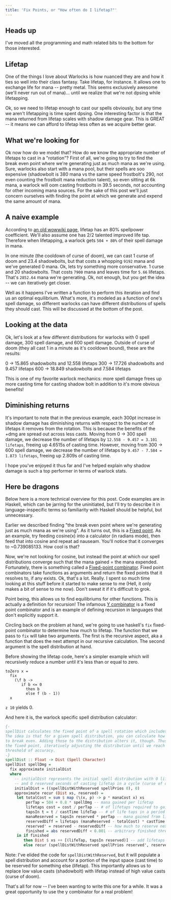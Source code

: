 ```yaml
---
title: 'Fix Points, or "How often do I lifetap?"'
---
```


## Heads up
I've moved all the programming and math related bits to the bottom for those interested.

## Lifetap
One of the things I love about Warlocks is how nuanced they are and how it ties so well into their class fantasy. Take lifetap, for instance. It allows one to exchange life for mana -- pretty metal. This seems exclusively awesome (we'll never run out of mana)... until we realize that we're not dpsing while lifetapping.

Ok, so we need to lifetap enough to cast our spells obviously, but any time we aren't lifetapping is time spent dpsing. One interesting factor is that the mana returned from lifetap scales with shadow damage gear. This is GREAT -- it means we can afford to lifetap less often as we acquire better gear.

## What we're looking for
Ok now how do we model that? How do we know the appropriate number of lifetaps to cast in a "rotation"? First of all, we're going to try to find the break even point where we're generating just as much mana as we're using. Sure, warlocks also start with a mana pool, but their spells are soo expensive (shadowbolt is 380 mana vs the same speed frostbolt's 290, not even counting the frostbolt mana reduction talent), so even sitting at 6k mana, a warlock will oom casting frostbolts in 39.5 seconds, not accounting for other incoming mana sources. For the sake of this post we'll just concern ourselves with finding the point at which we generate and expend the same amount of mana.

## A naive example
According to [an old wowwiki page](https://wowwiki.fandom.com/wiki/Spell_power_coefficient?oldid=1721745), lifetap has an 80% spellpower coefficient. We'll also assume one has 2/2 talented improved life tap. Therefore when lifetapping, a warlock gets `504 + 80%` of their spell damage in mana.

In one minute (the cooldown of curse of doom), we can cast 1 curse of doom and 23.4 shadowbolts, but that costs a whopping `9192` mana and we've generated 0 mana. Ok, lets try something more conservative. 1 curse and 20 shadowbolts. That costs `7900` mana and leaves time for `5.66` lifetaps. That's  `2852.64` mana we're generating. Ok, not enough, but you get the idea -- we can iteratively get closer.

Well as it happens I've written a function to perform this iteration and find us an optimal equilibrium. What's more, it's modeled as a function of one's spell damage, so different warlocks can have different distributions of spells they should cast. This will be discussed at the bottom of the post.

## Looking at the data
Ok, let's look at a few different distributions for warlocks with 0 spell damage, 300 spell damage, and 600 spell damage. Outside of curse of doom (they all cast 1 in a minute as it's cooldown bound), these are the results:

0   -> 15.865 shadowbolts and 12.558 lifetaps
300 -> 17.726 shadowbolts and 9.457 lifetaps
600 -> 18.849 shadowbolts and 7.584 lifetaps

This is one of my favorite warlock mechanics: more spell damage frees up more casting time for casting shadow bolt in addition to it's more obvious benefits!

## Diminishing returns
It's important to note that in the previous example, each 300pt increase in shadow damage has diminishing returns with respect to the number of lifetaps it removes from the rotation. This is because the benefits of the +dmg are spread out across less casts. Moving from 0 -> 300 spell damage, we decrease the number of lifetaps by `12.558 - 9.457 = 3.101 lifetaps`, freeing up 4.6515s of casting time. However, moving from 300 -> 600 spell damage, we decrease the number of lifetaps by `9.457 - 7.584 = 1.873 lifetaps`, freeing up 2.809s of casting time.

I hope you've enjoyed it thus far and I've helped explain why shadow damage is such a top performer in terms of warlock stats. 

## Here be dragons
Below here is a more technical overview for this post. Code examples are in Haskell, which can be jarring for the uninitiated, but I'll try to describe it in language-inspecific terms so familiarity with Haskell should be helpful, but unnecessary.

Earlier we described finding "the break even point where we're generating just as much mana as we're using". As it turns out, this is a [Fixed point](https://en.wikipedia.org/wiki/Fixed_point_(mathematics)). As an example, try feeding cosine(x) into a calculator (in radians mode), then feed that into cosine and repeat ad nauseam. You'll notice that it converges to ~0.739085133. How cool is that?

Now, we're not looking for cosine, but instead the point at which our spell distributions converge such that the mana gained = the mana expended. Fortunately, there is something called a [Fixed-point combinator](https://en.wikipedia.org/wiki/Fixed-point_combinator). Fixed point combinators take functions as arguments and return the fixed points that it resolves to, if any exists. Ok, that's a lot. Really. I spent so much time looking at this stuff before it started to make sense to me (Hell, it only makes a bit of sense to me now). Don't sweat it if it's difficult to grok.

Point being, this allows us to find equilibriums for other functions. This is actually a definition for recursion! The infamous [Y combinator](https://en.wikipedia.org/wiki/Fixed-point_combinator#Y_combinator) is a fixed point combinator and is an example of defining recursion in languages that don't explicitly support it.

Circling back on the problem at hand, we're going to use haskell's `fix` fixed-point combinator to determine how much to lifetap. The function that we pass to `fix` will take two arguments. The first is the recursive aspect, aka a function that does the next attempt in our recursive calculation. The second argument is the spell distribution at hand.

Before showing the lifetap code, here's a simpler example which will recursively reduce a number until it's less than or equal to zero.
```hask
toZero x =
  fix
    (\f b ->
       if b <= 0
         then b
         else f (b - 1))
  x
```
`z 10` yields 0.

And here it is, the warlock specific spell distribution calculator:
```haskell
{-
spellDist calculates the fixed point of a spell rotation which includes lifetaps.
The idea is that for a given spell distribution, you can calculate how many lifetaps are required
to break even. Adding those to the distribution alters it, though. Thus, we use fix to calculate
the fixed point, iteratively adjusting the distribution until we reach an acceptable
threshold of accuracy.
-}
spellDist :: Float -> Dist (Spell Character)
spellDist spellDmg =
  fix approximate initialDist
  where
    -- initialDist represents the initial spell distribution with 0 lifetaps
    -- and 0 reserved seconds of casting lifetap in a cycle (curse of doom duration)
    initialDist = ((spellDistWithReserved spellPrios 0), 0)
    approximate recur (Dist xs, reserved) =
     let totalCost = sum $ map (\(x, p) -> p * manaCost x) xs
         perTap = 504 + 0.8 * spellDmg -- mana gained per lifetap
         lifetaps cost = cost / perTap -- # of lifetaps required to gain x mana
         tapsIn t = t / castTime lifeTap -- # of life taps in a period t
         manaReserved = tapsIn reserved * perTap -- mana gained from lifetapping w/ reserved time
         reservedDiff = lifetaps (manaReserved - totalCost) * castTime lifeTap -- num lifetaps to add/subtract to hit new distribution
         reserved' = reserved - reservedDiff -- how much to reserve next attempt
         finished = abs reservedDiff < 0.001 -- arbitrary finished threshold
     in if finished
        then Dist $ xs ++ [(lifeTap, tapsIn reserved)] -- add lifetaps into reserved space
        else recur (spellDistWithReserved spellPrios reserved', reserved')

```

Note: I've elided the code for `spellDistWithReserved`, but it will populate a spell distribution and account for a portion of the input space (cast time) to be reserved for something else (lifetap). This importantly allows us to replace low value casts (shadowbolt) with lifetap instead of high value casts (curse of doom).

That's all for now -- I've been wanting to write this one for a while. It was a great opportunity to use the y combinator for a real problem!
